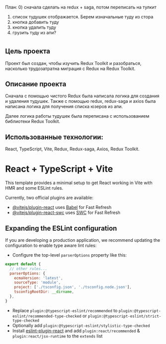
План:
0) сначала сделать на redux + saga, потом переписать на тулкит
1) список тудушек отображается. Берем изначальные туду из стора
2) кнопка добавить туду
3) кнопка удалить туду
4) грузить туду из апи?

# 

## Цель проекта
Проект был создан, чтобы изучить Redux Toolkit и разобраться, насколько трудозатратна миграция с Redux на Redux Toolkit.

## Описание проекта
Сначала с помощью чистого Redux была написала логика для создания и удаления тудушек. 
Также с помощью redux, redux-saga и axios была написана логика для получения списка юзеров из апи.

Далее логика работы тудушек была переписана с использованием библиотеки Redux Toolkit.

## Использованные технологии:

React, TypeScript, Vite, Redux, Redux-saga, Axios, Redux Toolkit.


# React + TypeScript + Vite

This template provides a minimal setup to get React working in Vite with HMR and some ESLint rules.

Currently, two official plugins are available:

- [@vitejs/plugin-react](https://github.com/vitejs/vite-plugin-react/blob/main/packages/plugin-react/README.md) uses [Babel](https://babeljs.io/) for Fast Refresh
- [@vitejs/plugin-react-swc](https://github.com/vitejs/vite-plugin-react-swc) uses [SWC](https://swc.rs/) for Fast Refresh

## Expanding the ESLint configuration

If you are developing a production application, we recommend updating the configuration to enable type aware lint rules:

- Configure the top-level `parserOptions` property like this:

```js
export default {
  // other rules...
  parserOptions: {
    ecmaVersion: 'latest',
    sourceType: 'module',
    project: ['./tsconfig.json', './tsconfig.node.json'],
    tsconfigRootDir: __dirname,
  },
}
```

- Replace `plugin:@typescript-eslint/recommended` to `plugin:@typescript-eslint/recommended-type-checked` or `plugin:@typescript-eslint/strict-type-checked`
- Optionally add `plugin:@typescript-eslint/stylistic-type-checked`
- Install [eslint-plugin-react](https://github.com/jsx-eslint/eslint-plugin-react) and add `plugin:react/recommended` & `plugin:react/jsx-runtime` to the `extends` list
